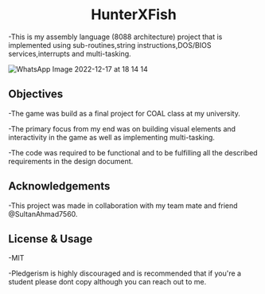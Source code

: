 <h1 align="center">HunterXFish</h1>

-This is my assembly language (8088 architecture) project that is implemented using sub-routines,string instructions,DOS/BIOS services,interrupts and multi-tasking.

![WhatsApp Image 2022-12-17 at 18 14 14](https://user-images.githubusercontent.com/71124592/211879712-bd8d5118-445b-4848-9154-50fa78533ff2.jpg)

<h2 align= "left">Objectives</h2>

-The game was build as a final project for COAL class at my university.

-The primary focus from my end was on building visual elements and interactivity in the game as well as implementing multi-tasking.

-The code was required to be functional and to be fulfilling all the described requirements in the design document.

<h2 align= "left">Acknowledgements</h2>

-This project was made in collaboration with my team mate and friend @SultanAhmad7560.

<h2 align= "left">License & Usage</h2>
-MIT

-Pledgerism is highly discouraged and is recommended that if you're a student please dont copy although you can reach out to me.
